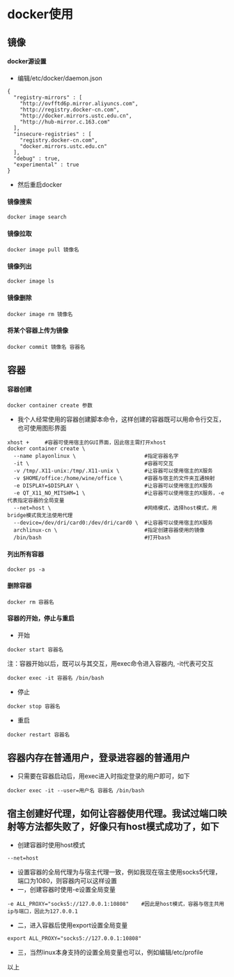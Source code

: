 # docker使用

## 镜像
#### docker源设置
- 编辑/etc/docker/daemon.json
```
{
  "registry-mirrors" : [
    "http://ovfftd6p.mirror.aliyuncs.com",
    "http://registry.docker-cn.com",
    "http://docker.mirrors.ustc.edu.cn",
    "http://hub-mirror.c.163.com"
  ],
  "insecure-registries" : [
    "registry.docker-cn.com",
    "docker.mirrors.ustc.edu.cn"
  ],
  "debug" : true,
  "experimental" : true
}
```
- 然后重启docker
#### 镜像搜索
```
docker image search
```
#### 镜像拉取
```
docker image pull 镜像名
```
#### 镜像列出
```
docker image ls
```
#### 镜像删除
```
docker image rm 镜像名
```
#### 将某个容器上传为镜像
```
docker commit 镜像名 容器名
```

## 容器
#### 容器创建
```
docker container create 参数
```
- 我个人经常使用的容器创建脚本命令，这样创建的容器既可以用命令行交互，也可使用图形界面
```
xhost +     #容器可使用宿主的GUI界面，因此宿主需打开xhost
docker container create \
  --name playonlinux \                      #指定容器名字
  -it \                                     #容器可交互
  -v /tmp/.X11-unix:/tmp/.X11-unix \        #让容器可以使用宿主的X服务
  -v $HOME/office:/home/wine/office \       #容器与宿主的文件夹互通映射
  -e DISPLAY=$DISPLAY \                     #让容器可以使用宿主的X服务
  -e QT_X11_NO_MITSHM=1 \                   #让容器可以使用宿主的X服务，-e代表指定容器的全局变量
  --net=host \                              #网络模式，选择host模式，用bridge模式我无法使用代理
  --device=/dev/dri/card0:/dev/dri/card0 \  #让容器可以使用宿主的X服务
  archlinux-cn \                            #指定创建容器使用的镜像
  /bin/bash                                 #打开bash
  ```
#### 列出所有容器
 ```
 docker ps -a
 ```
#### 删除容器
 ```
 docker rm 容器名
 ```
#### 容器的开始，停止与重启
- 开始
 ```
 docker start 容器名
 ```
注：容器开始以后，既可以与其交互，用exec命令进入容器内, -it代表可交互
 ```
 docker exec -it 容器名 /bin/bash
 ```
 - 停止
 ```
 docker stop 容器名
 ```
- 重启
 ```
 docker restart 容器名
 ```
 
 ## 容器内存在普通用户，登录进容器的普通用户
 - 只需要在容器启动后，用exec进入时指定登录的用户即可，如下
  ```
  docker exec -it --user=用户名 容器名 /bin/bash
 ```
 
 ## 宿主创建好代理，如何让容器使用代理。我试过端口映射等方法都失败了，好像只有host模式成功了，如下
 - 创建容器时使用host模式
 ```
 --net=host
 ```
 - 设置容器的全局代理为与宿主代理一致，例如我现在宿主使用socks5代理，端口为1080，则容器内可以这样设置
 - 一，创建容器时使用-e设置全局变量
 ```
 -e ALL_PROXY="socks5://127.0.0.1:10808"    #因此是host模式，容器与宿主共用ip与端口，因此为127.0.0.1
 ```
 - 二，进入容器后使用export设置全局变量
 ```
 export ALL_PROXY="socks5://127.0.0.1:10808"
 ```
 - 三，当然linux本身支持的设置全局变量也可以，例如编辑/etc/profile


以上
